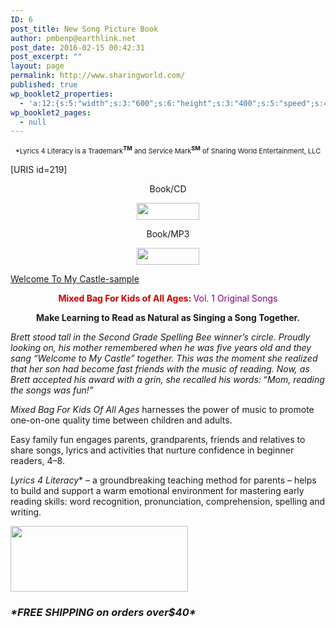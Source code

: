 ```yaml
---
ID: 6
post_title: New Song Picture Book
author: pmbenp@earthlink.net
post_date: 2016-02-15 00:42:31
post_excerpt: ""
layout: page
permalink: http://www.sharingworld.com/
published: true
wp_booklet2_properties:
  - 'a:12:{s:5:"width";s:3:"600";s:6:"height";s:3:"400";s:5:"speed";s:4:"1000";s:5:"delay";s:4:"5000";s:9:"direction";s:3:"LTR";s:14:"arrows_enabled";b:0;s:20:"page_numbers_enabled";b:1;s:14:"cover_behavior";s:4:"open";s:7:"padding";s:2:"10";s:18:"thumbnails_enabled";b:0;s:13:"popup_enabled";s:0:"";s:5:"theme";s:7:"default";}'
wp_booklet2_pages:
  - null
---
```

<p style="text-align: center;"><span style="font-size: 11px;">*Lyrics 4 Literacy is a Trademark<span style="font-weight: bold;"><sup>TM</sup></span> and Service Mark<span style="font-weight: bold;"><sup>SM</sup></span> of Sharing World Entertainment, LLC</span></p>
[URIS id=219]
</br>
<p style="text-align: center;">Book/CD</p>
<p style="text-align: center;"><a href="http://www.sharingworld.com/product/mixed-bag-for-kids"><img class="aligncenter" src="http://www.sharingworld.com/wp-content/uploads/2016/02/add-cart-e1464143165363.png" width="100" height="27" /></a></p>
<p style="text-align: center;">Book/MP3</p>
<p style="text-align: center;"><a href="http://www.sharingworld.com/product/mixed-bag-for-kids"><img class="aligncenter" src="http://www.sharingworld.com/wp-content/uploads/2016/02/add-cart-e1464143165363.png" width="100" height="27" /></a></p>
<a class="n" href="http://www.sharingworld.com/wp-content/uploads/2016/02/Welcome-To-My-Caste-sample.mp3">Welcome To My Castle-sample</a>
<p style="text-align: center;"><span style="color: #cc0000;"><strong>Mixed Bag For Kids of All Ages: </strong></span><span style="color: #800080;">Vol. 1 Original Songs</span></p>
<p style="text-align: center;"><strong>
Make Learning to Read as Natural as Singing a Song Together.</strong></p>
<p style="text-align: left;"><em>Brett stood tall in the Second Grade Spelling Bee winner’s circle. Proudly looking on, his mother remembered when he was five years old and they sang “Welcome to My Castle” together. This was the moment she realized that her son had become fast friends with the music of reading. Now, as Brett accepted his award with a grin, she recalled his words:</em> “<em>Mom,</em> <em>reading the songs was</em> <em>fun!”</em></p>
<p style="text-align: left;"><em>Mixed Bag For Kids Of All Ages</em> harnesses the power of music to promote one-on-one quality time between children and adults.</p>
<p style="text-align: left;">Easy family fun engages parents, grandparents, friends and relatives to share songs, lyrics and activities that nurture confidence in beginner readers, 4–8.</p>
<p style="text-align: left;"><em>Lyrics 4 Literacy</em>* – a groundbreaking teaching method for parents – helps to build and support a warm emotional environment for mastering early reading skills: word recognition, pronunciation, comprehension, spelling and writing.</p>
<p style="text-align: left;"><a href="https://www.amazon.com/s/ref=nb_sb_ss_rsis_1_6?url=search-alias%3Daps&amp;field-keywords=mixed+bag+for+kids+richie+havens&amp;sprefix=mixed+%2Caps%2C483"><img class="aligncenter wp-image-1354 size-full" src="http://www.sharingworld.com/wp-content/uploads/2016/02/amazon.png" width="284" height="105" /></a></p>


<div class="shippingfree">
  <h3><i>*FREE SHIPPING on orders over$40*</i></h3>
</div>